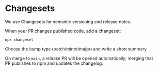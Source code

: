# Changesets

We use Changesets for semantic versioning and release notes.

When your PR changes published code, add a changeset:

```bash
npx changeset
```

Choose the bump type (patch/minor/major) and write a short summary.

On merge to `main`, a release PR will be opened automatically; merging that PR publishes to npm and updates the changelog.